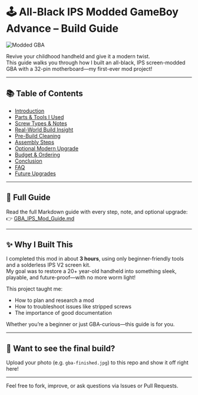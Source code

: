# 🕹️ All-Black IPS Modded GameBoy Advance – Build Guide

![Modded GBA](./gba-finished.jpg) <!-- Make sure to upload your image with this name or update the path -->

Revive your childhood handheld and give it a modern twist.  
This guide walks you through how I built an all-black, IPS screen-modded GBA with a 32-pin motherboard—my first-ever mod project!

---

## 📚 Table of Contents

- [Introduction](#introduction)
- [Parts & Tools I Used](#parts--tools-i-used)
- [Screw Types & Notes](#screw-types--notes)
- [Real-World Build Insight](#real-world-build-insight-what-i-learned)
- [Pre-Build Cleaning](#pre-build-cleaning-a-must-do)
- [Assembly Steps](#assembly-steps)
- [Optional Modern Upgrade](#optional-modern-upgrade)
- [Budget & Ordering](#my-budget--ordering-experience)
- [Conclusion](#conclusion)
- [FAQ](#faq-common-questions--troubleshooting)
- [Future Upgrades](#future-upgrades-take-it-further)

---

## 📖 Full Guide

Read the full Markdown guide with every step, note, and optional upgrade:
👉 [GBA_IPS_Mod_Guide.md](./GBA_IPS_Mod_Guide.md)

---

## ✨ Why I Built This

I completed this mod in about **3 hours**, using only beginner-friendly tools and a solderless IPS V2 screen kit.  
My goal was to restore a 20+ year-old handheld into something sleek, playable, and future-proof—with no more worm light!

This project taught me:
- How to plan and research a mod
- How to troubleshoot issues like stripped screws
- The importance of good documentation

Whether you’re a beginner or just GBA-curious—this guide is for you.

---

## 📸 Want to see the final build?

Upload your photo (e.g. `gba-finished.jpg`) to this repo and show it off right here!

---

Feel free to fork, improve, or ask questions via Issues or Pull Requests.
